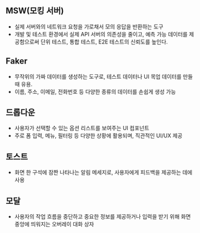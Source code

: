 ## MSW(모킹 서버)
- 실제 서버와의 네트워크 요청을 가로채서 모의 응답을 반환하는 도구
- 개발 및 테스트 환경에서 실제 API 서버의 의존성을 줄이고, 예측 가능 데이터를 제공함으로써 단위 테스트, 통합 테스트, E2E 테스트의 신뢰도를 높인다.

## Faker
- 무작위의 가짜 데이터를 생성하는 도구로, 테스트 데이터나 UI 목업 데이터를 만들 때 유용.
- 이름, 주소, 이메일, 전화번호 등 다양한 종류의 데이터를 손쉽게 생성 가능

## 드롭다운
- 사용자가 선택할 수 있는 옵션 리스트를 보여주는 UI 컴포넌트
- 주로 폼 입력, 메뉴, 필터링 등 다양한 상황에 활용되며, 직관적인 UI/UX 제공

## 토스트
- 화면 한 구석에 잠짠 나타나는 알림 메세지로, 사용자에게 피드백을 제공하는 데에 사용

## 모달
- 사용자의 작업 흐름을 중단하고 중요한 정보를 제공하거나 입력을 받기 위해 화면 중앙에 띄워지는 오버레이 대화 상자